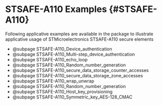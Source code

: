 # STSAFE-A110 Examples {#STSAFE-A110}



Following applicative examples are available in the package to illustrate applicative usage of STMicroelectronics STSAFE-A110 secure elements  

  - @subpage STSAFE-A110_Device_authentication
  - @subpage STSAFE-A110_Multi-step_device_authentication
  - @subpage STSAFE-A110_echo_loop
  - @subpage STSAFE-A110_Random_number_generation
  - @subpage STSAFE-A110_secure_data_storage_counter_accesses
  - @subpage STSAFE-A110_secure_data_storage_zone_accesses
  - @subpage STSAFE-A110_wrap_unwrap
  - @subpage STSAFE-A110_Random_number_generation
  - @subpage STSAFE-A110_Host_key_provisioning
  - @subpage STSAFE-A110_Symmetric_key_AES-128_CMAC

